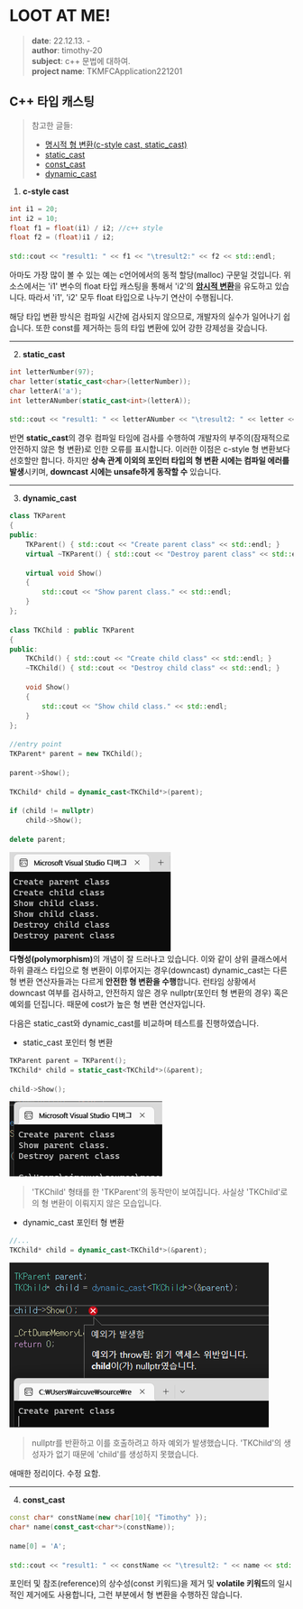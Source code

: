 # LOOT AT ME!

> **date**: 22.12.13. - <br>
> **author**: timothy-20 <br>
> **subject**: c++ 문법에 대하여.<br>
> **project name**: TKMFCApplication221201

C++ 타입 캐스팅
---
> 참고한 글들:
> - [명시적 형 변환(c-style cast, static_cast)](https://boycoding.tistory.com/177)
> - [static_cast](https://blockdmask.tistory.com/236)
> - [const_cast](https://blockdmask.tistory.com/240)
> - [dynamic_cast](https://blockdmask.tistory.com/241)

1. **c-style cast**
```c++
int i1 = 20;
int i2 = 10;
float f1 = float(i1) / i2; //c++ style
float f2 = (float)i1 / i2;

std::cout << "result1: " << f1 << "\tresult2:" << f2 << std::endl;
```
아마도 가장 많이 볼 수 있는 예는 c언어에서의 동적 할당(malloc) 구문일 것입니다. 위 소스에서는 'i1' 변수의 float 타입 캐스팅을 통해서 'i2'의 [**암시적 변환**](https://boycoding.tistory.com/176?category=1008283)을
유도하고 있습니다. 따라서 'i1', 'i2' 모두 float 타입으로 나누기 연산이 수행됩니다.

해당 타입 변환 방식은 컴파일 시간에 검사되지 않으므로, 개발자의 실수가 일어나기 쉽습니다. 또한 const를 제거하는 등의 타입 변환에 있어 강한 강제성을 갖습니다.

---

2. **static_cast**
```c++
int letterNumber(97);
char letter(static_cast<char>(letterNumber));
char letterA('a');
int letterANumber(static_cast<int>(letterA));

std::cout << "result1: " << letterANumber << "\tresult2: " << letter << std::endl;
```
반면 **static_cast**의 경우 컴파일 타임에 검사를 수행하여 개발자의 부주의(잠재적으로 안전하지 않은 형 변환)로 인한 오류를 표시합니다.
이러한 이점은 c-style 형 변환보다 선호할만 합니다. 하지만 **상속 관계 이외의 포인터 타입의 형 변환 시에는 컴파일 에러를 발생**시키며,
**downcast 시에는 unsafe하게 동작할 수** 있습니다.

---

3. **dynamic_cast**
```c++
class TKParent
{
public:
	TKParent() { std::cout << "Create parent class" << std::endl; }
	virtual ~TKParent() { std::cout << "Destroy parent class" << std::endl; }

	virtual void Show()
	{
		std::cout << "Show parent class." << std::endl;
	}
};

class TKChild : public TKParent
{
public:
	TKChild() { std::cout << "Create child class" << std::endl; }
	~TKChild() { std::cout << "Destroy child class" << std::endl; }

	void Show()
	{
		std::cout << "Show child class." << std::endl;
	}
};

//entry point
TKParent* parent = new TKChild();

parent->Show();

TKChild* child = dynamic_cast<TKChild*>(parent);

if (child != nullptr)
    child->Show();

delete parent;
```
<img src="public/result-screenshot/22_12_13_/screenshot-221213-01.png"><br>
<b>다형성(polymorphism)</b>의 개념이 잘 드러나고 있습니다. 이와 같이 상위 클래스에서 하위 클래스 타입으로 형 변환이 이루어지는 경우(downcast)
dynamic_cast는 다른 형 변환 연산자들과는 다르게 **안전한 형 변환을 수행**합니다. 런타임 상황에서 downcast 여부를 검사하고, 안전하지 않은 경우 nullptr(포인터 형 변환의 경우) 혹은 예외를 던집니다.
때문에 cost가 높은 형 변환 연산자입니다.

다음은 static_cast와 dynamic_cast를 비교하며 테스트를 진행하였습니다.

- static_cast 포인터 형 변환
```c++
TKParent parent = TKParent();
TKChild* child = static_cast<TKChild*>(&parent);

child->Show();
```
<img src="public/result-screenshot/22_12_13_/screenshot-221213-02.png"><br>
> 'TKChild' 형태를 한 'TKParent'의 동작만이 보여집니다. 사실상 'TKChild'로의 형 변환이 이뤄지지 않은 모습입니다.
- dynamic_cast 포인터 형 변환
```c++
//...
TKChild* child = dynamic_cast<TKChild*>(&parent);
```
<img src="public/result-screenshot/22_12_13_/screenshot-221213-03.png"><br>
> nullptr를 반환하고 이를 호출하려고 하자 예외가 발생했습니다. 'TKChild'의 생성자가 없기 때문에 'child'를 생성하지 못했습니다.

애매한 정리이다. 수정 요함.

---

4. **const_cast**
```c++
const char* constName(new char[10]{ "Timothy" });
char* name(const_cast<char*>(constName));

name[0] = 'A';

std::cout << "result1: " << constName << "\tresult2: " << name << std::endl;
```
포인터 및 참조(reference)의 상수성(const 키워드)을 제거 및 **volatile 키워드**의 일시적인 제거에도 사용합니다, 그런 부분에서 형 변환을 수행하진 않습니다.